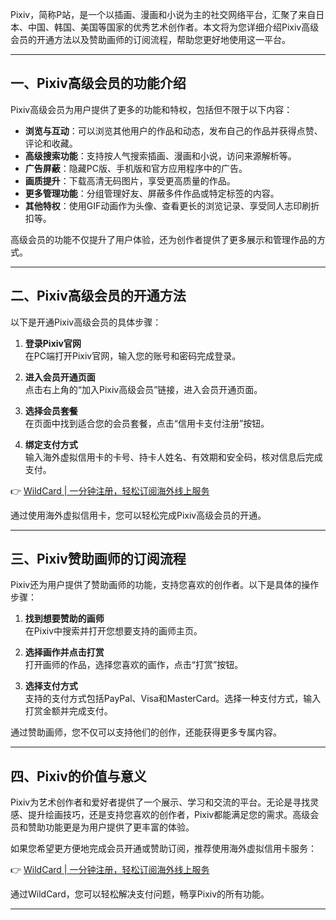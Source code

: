 Pixiv，简称P站，是一个以插画、漫画和小说为主的社交网络平台，汇聚了来自日本、中国、韩国、美国等国家的优秀艺术创作者。本文将为您详细介绍Pixiv高级会员的开通方法以及赞助画师的订阅流程，帮助您更好地使用这一平台。

---

## 一、Pixiv高级会员的功能介绍

Pixiv高级会员为用户提供了更多的功能和特权，包括但不限于以下内容：

- **浏览与互动**：可以浏览其他用户的作品和动态，发布自己的作品并获得点赞、评论和收藏。
- **高级搜索功能**：支持按人气搜索插画、漫画和小说，访问来源解析等。
- **广告屏蔽**：隐藏PC版、手机版和官方应用程序中的广告。
- **画质提升**：下载高清无码图片，享受更高质量的作品。
- **更多管理功能**：分组管理好友、屏蔽多件作品或特定标签的内容。
- **其他特权**：使用GIF动画作为头像、查看更长的浏览记录、享受同人志印刷折扣等。

高级会员的功能不仅提升了用户体验，还为创作者提供了更多展示和管理作品的方式。

---

## 二、Pixiv高级会员的开通方法

以下是开通Pixiv高级会员的具体步骤：

1. **登录Pixiv官网**  
   在PC端打开Pixiv官网，输入您的账号和密码完成登录。

2. **进入会员开通页面**  
   点击右上角的“加入Pixiv高级会员”链接，进入会员开通页面。

3. **选择会员套餐**  
   在页面中找到适合您的会员套餐，点击“信用卡支付注册”按钮。

4. **绑定支付方式**  
   输入海外虚拟信用卡的卡号、持卡人姓名、有效期和安全码，核对信息后完成支付。

👉 [WildCard | 一分钟注册，轻松订阅海外线上服务](https://bit.ly/bewildcard)

通过使用海外虚拟信用卡，您可以轻松完成Pixiv高级会员的开通。

---

## 三、Pixiv赞助画师的订阅流程

Pixiv还为用户提供了赞助画师的功能，支持您喜欢的创作者。以下是具体的操作步骤：

1. **找到想要赞助的画师**  
   在Pixiv中搜索并打开您想要支持的画师主页。

2. **选择画作并点击打赏**  
   打开画师的作品，选择您喜欢的画作，点击“打赏”按钮。

3. **选择支付方式**  
   支持的支付方式包括PayPal、Visa和MasterCard。选择一种支付方式，输入打赏金额并完成支付。

通过赞助画师，您不仅可以支持他们的创作，还能获得更多专属内容。

---

## 四、Pixiv的价值与意义

Pixiv为艺术创作者和爱好者提供了一个展示、学习和交流的平台。无论是寻找灵感、提升绘画技巧，还是支持您喜欢的创作者，Pixiv都能满足您的需求。高级会员和赞助功能更是为用户提供了更丰富的体验。

如果您希望更方便地完成会员开通或赞助订阅，推荐使用海外虚拟信用卡服务：

👉 [WildCard | 一分钟注册，轻松订阅海外线上服务](https://bit.ly/bewildcard)

通过WildCard，您可以轻松解决支付问题，畅享Pixiv的所有功能。

---
